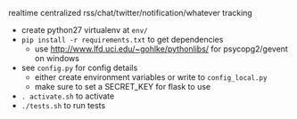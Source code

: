 realtime centralized rss/chat/twitter/notification/whatever tracking

- create python27 virtualenv at `env/`
- `pip install -r requirements.txt` to get dependencies
  - use http://www.lfd.uci.edu/~gohlke/pythonlibs/ for psycopg2/gevent on windows
- see `config.py` for config details
  - either create environment variables or write to `config_local.py`
  - make sure to set a SECRET_KEY for flask to use
- `. activate.sh` to activate
- `./tests.sh` to run tests
